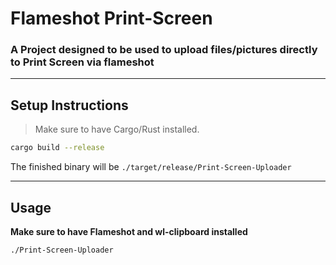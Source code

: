 # Flameshot Print-Screen

### A Project designed to be used to upload files/pictures directly to Print Screen via flameshot

---

## Setup Instructions

> Make sure to have Cargo/Rust installed.

```bash
cargo build --release
```

The finished binary will be `./target/release/Print-Screen-Uploader`

---

## Usage

**Make sure to have Flameshot and wl-clipboard installed**

```bash
./Print-Screen-Uploader
```
